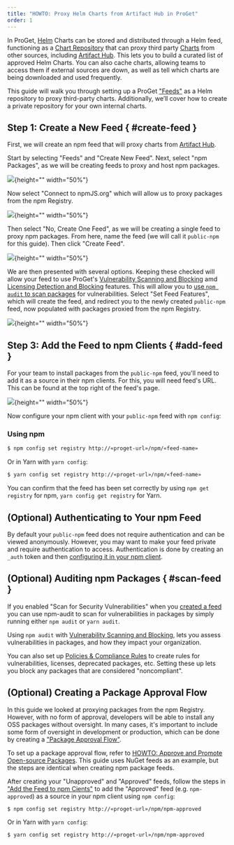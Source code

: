 ```yaml
---
title: "HOWTO: Proxy Helm Charts from Artifact Hub in ProGet"
order: 1
---
```


In ProGet, [Helm](https://helm.sh/) Charts can be stored and distributed through a Helm feed, functioning as a [Chart Repository](https://helm.sh/docs/topics/chart_repository/) that can proxy third party [Charts](https://helm.sh/docs/topics/charts/) from other sources, including [Artifact Hub](/docs/proget/feeds/helm#artifacthub). This lets you to build a curated list of approved Helm Charts. You can also cache charts, allowing teams to access them if external sources are down, as well as tell which charts are being downloaded and used frequently.

This guide will walk you through setting up a ProGet ["Feeds"](/docs/proget/feeds/feed-overview) as a Helm repository to proxy third-party charts. Additionally, we’ll cover how to create a private repository for your own internal charts.

## Step 1: Create a New Feed { #create-feed }

First, we will create an npm feed that will proxy charts from [Artifact Hub](/docs/proget/feeds/helm#artifacthub).

Start by selecting "Feeds" and "Create New Feed". Next, select "npm Packages", as we will be creating feeds to proxy and host npm packages.

![](/resources/docs/proget-npm-createfeed.png){height="" width="50%"}

Now select "Connect to npmJS.org" which will allow us to proxy packages from the npm Registry.

![](/resources/docs/proget-npm-connectors.png){height="" width="50%"}

Then select "No, Create One Feed", as we will be creating a single feed to proxy npm packages. From here, name the feed (we will call it `public-npm` for this guide). Then click "Create Feed".

![](/resources/docs/proget-npm-public-name.png){height="" width="50%"}

We are then presented with several options. Keeping these checked will allow your feed to use ProGet's [Vulnerability Scanning and Blocking](/docs/proget/sca/vulnerabilities) amd [Licensing Detection and Blocking](https://docs.inedo.com/docs/proget/sca/licenses) features. This will allow you to [use `npm audit` to scan packages](#scan-feed) for vulnerabilities. Select "Set Feed Features", which will create the feed, and redirect you to the newly created `public-npm` feed, now populated with packages proxied from the npm Registry.

![](/resources/docs/proget-npm-public.png){height="" width="50%"}

## Step 3: Add the Feed to npm Clients { #add-feed }

For your team to install packages from the `public-npm` feed, you'll need to add it as a source in their npm clients. For this, you will need feed's URL. This can be found at the top right of the feed's page.

![](/resources/docs/proget-npm-public-url.png){height="" width="50%"}

Now configure your npm client with your `public-npm` feed with `npm config`: 

### Using npm

```bash
$ npm config set registry http://«proget-url»/npm/«feed-name»
```

Or in Yarn with `yarn config`:

```bash
$ yarn config set registry http://«proget-url»/npm/«feed-name»
```

You can confirm that the feed has been set correctly by using `npm get registry` for npm, `yarn config get registry` for Yarn.

## (Optional) Authenticating to Your npm Feed

By default your `public-npm` feed does not require authentication and can be viewed anonymously. However, you may want to make your feed private and require authentication to access. Authentication is done by creating an `_auth` token and then [configuring it in your npm client](/docs/proget/feeds/npm#authenticating-to-npm-feeds).

## (Optional) Auditing npm Packages { #scan-feed }

If you enabled "Scan for Security Vulnerabilities" when you [created a feed](#create-feed) you can use npm-audit to scan for vulnerabilities in packages by simply running either `npm audit` or `yarn audit`.

Using `npm audit` with [Vulnerability Scanning and Blocking](/docs/proget/sca/vulnerabilities), lets you assess vulnerabilities in packages, and how they impact your organization.

You can also set up [Policies & Compliance Rules](https://docs.inedo.com/docs/proget/sca/policies) to create rules for vulnerabilities, licenses, deprecated packages, etc. Setting these up lets you block any packages that are considered "noncompliant".

## (Optional) Creating a Package Approval Flow

In this guide we looked at proxying packages from the npm Registry. However, with no form of approval, developers will be able to install any OSS packages without oversight. In many cases, it's important to include some form of oversight in development or production, which can be done by creating a ["Package Approval Flow"](/docs/proget/packages/package-promotion).

To set up a package approval flow, refer to [HOWTO: Approve and Promote Open-source Packages](/docs/proget/packages/package-promotion/proget-howto-promote-packages). This guide uses NuGet feeds as an example, but the steps are identical when creating npm package feeds.

After creating your "Unapproved" and "Approved" feeds, follow the steps in ["Add the Feed to npm Cients"](#add-feed) to add the "Approved" feed (e.g. `npm-approved`) as a source in your npm client using `npm config`:

```bash
$ npm config set registry http://«proget-url»/npm/npm-approved
```

Or in Yarn with `yarn config`:

```bash
$ yarn config set registry http://«proget-url»/npm/npm-approved
```
